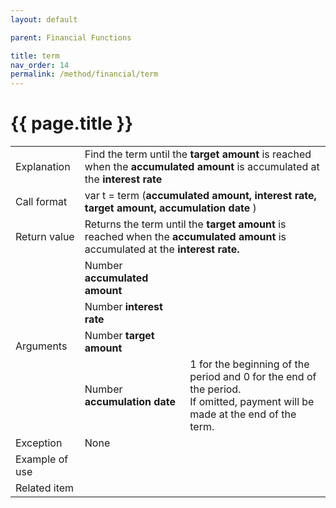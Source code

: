 ```yaml
---
layout: default

parent: Financial Functions

title: term
nav_order: 14
permalink: /method/financial/term
---
```




# {{ page.title }}

<table>
  <tr>
    <td>Explanation</td>
    <td colspan="2"> Find the term until the <b>target amount</b> is reached when the <b>accumulated amount</b> is accumulated at the <b>interest rate</b></td>
  </tr>
  <tr>
    <td>Call format</td>
    <td colspan="2">	var t = term  (<b>accumulated  amount, interest rate, target amount, accumulation date </b>)</td>
  </tr>
  <tr>
    <td>Return value</td>
    <td colspan="2">Returns the term until the <b>target amount</b> is reached when the <b>accumulated amount</b> is accumulated at the <b>interest rate.</b></td>
  </tr>  
   <tr>
    <td rowspan="4">Arguments</td>
    <td>Number  <b>accumulated amount</b></td>
    <td></td>
  </tr>
  <tr>
    <td>Number  <b>interest rate</b></td>
    <td></td>
  </tr>
  <tr>
    <td>Number <b>target amount </b></td>
    <td></td>
  </tr>
    <tr>
    <td>Number <b>accumulation  date</b></td>
    <td>1 for the beginning of the period and 0 for the end of the period. <br>If omitted, payment will be made at the end of the term.</td>
  </tr>
  <tr>
    <td>Exception</td>
    <td colspan="2">None</td>
  </tr>
  <tr>
    <td>Example of use</td>
    <td colspan="2"></td>
  </tr>
  <tr>
    <td>Related item</td>
    <td colspan="2"></td>
  </tr>
</table>







